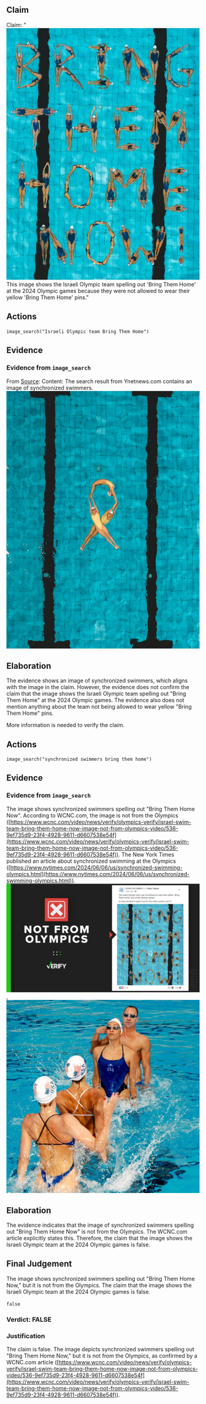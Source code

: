 ## Claim
Claim: "![image 14](media/16.jpg) This image shows the Israeli Olympic team spelling out 'Bring Them Home' at the 2024 Olympic games because they were not allowed to wear their yellow 'Bring Them Home' pins."

## Actions
```
image_search("Israeli Olympic team Bring Them Home")
```

## Evidence
### Evidence from `image_search`
From [Source](https://www.ynetnews.com/culture/article/skmg5e5ma): 
Content: The search result from Ynetnews.com contains an image of synchronized swimmers. ![image 763](media/2025-07-18_21-58-1752875926-305092.jpg)


## Elaboration
The evidence shows an image of synchronized swimmers, which aligns with the image in the claim. However, the evidence does not confirm the claim that the image shows the Israeli Olympic team spelling out "Bring Them Home" at the 2024 Olympic games. The evidence also does not mention anything about the team not being allowed to wear yellow "Bring Them Home" pins.

More information is needed to verify the claim.


## Actions
```
image_search("synchronized swimmers bring them home")
```

## Evidence
### Evidence from `image_search`
The image shows synchronized swimmers spelling out "Bring Them Home Now". According to WCNC.com, the image is not from the Olympics ([https://www.wcnc.com/video/news/verify/olympics-verify/israel-swim-team-bring-them-home-now-image-not-from-olympics-video/536-9ef735d9-23f4-4928-9611-d6607538e54f](https://www.wcnc.com/video/news/verify/olympics-verify/israel-swim-team-bring-them-home-now-image-not-from-olympics-video/536-9ef735d9-23f4-4928-9611-d6607538e54f)). The New York Times published an article about synchronized swimming at the Olympics ([https://www.nytimes.com/2024/06/06/us/synchronized-swimming-olympics.html](https://www.nytimes.com/2024/06/06/us/synchronized-swimming-olympics.html)). ![image 7470](media/2025-08-29_21-54-1756504454-661102.jpg), ![image 7471](media/2025-08-29_21-54-1756504454-923840.jpg)


## Elaboration
The evidence indicates that the image of synchronized swimmers spelling out "Bring Them Home Now" is not from the Olympics. The WCNC.com article explicitly states this. Therefore, the claim that the image shows the Israeli Olympic team at the 2024 Olympic games is false.


## Final Judgement
The image shows synchronized swimmers spelling out "Bring Them Home Now," but it is not from the Olympics. The claim that the image shows the Israeli Olympic team at the 2024 Olympic games is false.

`false`

### Verdict: FALSE

### Justification
The claim is false. The image depicts synchronized swimmers spelling out "Bring Them Home Now," but it is not from the Olympics, as confirmed by a WCNC.com article ([https://www.wcnc.com/video/news/verify/olympics-verify/israel-swim-team-bring-them-home-now-image-not-from-olympics-video/536-9ef735d9-23f4-4928-9611-d6607538e54f](https://www.wcnc.com/video/news/verify/olympics-verify/israel-swim-team-bring-them-home-now-image-not-from-olympics-video/536-9ef735d9-23f4-4928-9611-d6607538e54f)).
